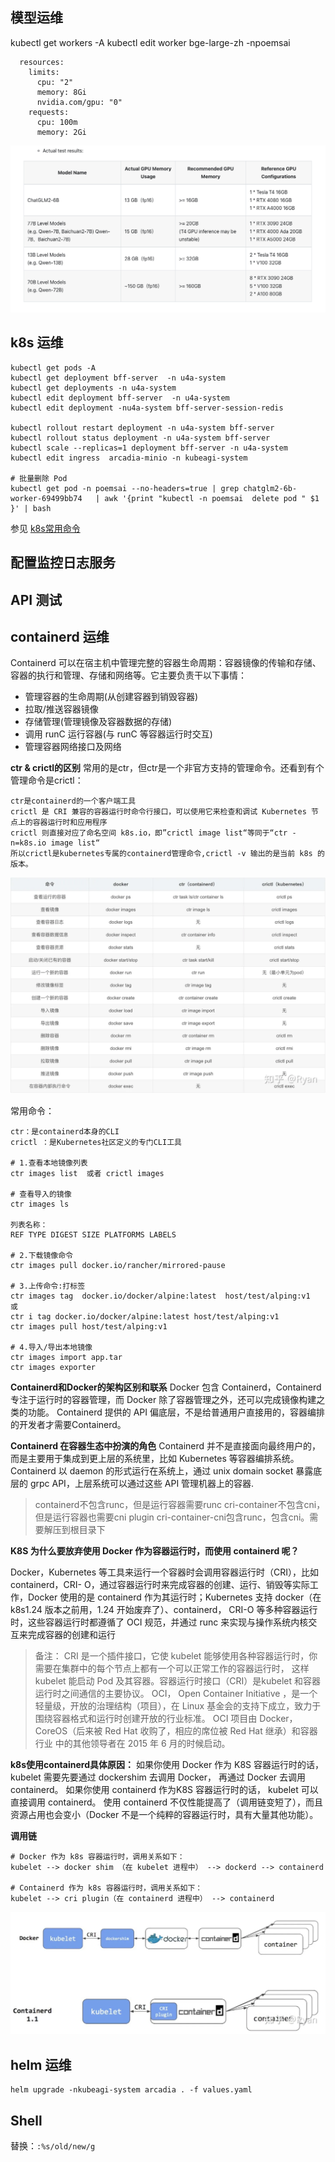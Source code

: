 ## 模型运维

kubectl get workers  -A
kubectl edit  worker bge-large-zh    -npoemsai
```
  resources:
    limits:
      cpu: "2"
      memory: 8Gi
      nvidia.com/gpu: "0"
    requests:
      cpu: 100m
      memory: 2Gi
```
![alt text](image-2.png)

## k8s 运维
```
kubectl get pods -A
kubectl get deployment bff-server  -n u4a-system
kubectl get deployments -n u4a-system
kubectl edit deployment bff-server  -n u4a-system
kubectl edit deployment -nu4a-system bff-server-session-redis

kubectl rollout restart deployment -n u4a-system bff-server
kubectl rollout status deployment -n u4a-system bff-server
kubectl scale --replicas=1 deployment bff-server -n u4a-system
kubectl edit ingress  arcadia-minio -n kubeagi-system 

# 批量删除 Pod
kubectl get pod -n poemsai --no-headers=true | grep chatglm2-6b-worker-69499bb74   | awk '{print "kubectl -n poemsai  delete pod " $1 }' | bash
```

参见 [k8s常用命令](k8s_commands.md)

## 配置监控日志服务

## API 测试

## containerd 运维
Containerd 可以在宿主机中管理完整的容器生命周期：容器镜像的传输和存储、容器的执行和管理、存储和网络等。它主要负责干以下事情：
* 管理容器的生命周期(从创建容器到销毁容器)
* 拉取/推送容器镜像
* 存储管理(管理镜像及容器数据的存储)
* 调用 runC 运行容器(与 runC 等容器运行时交互)
* 管理容器网络接口及网络

**ctr & crictl的区别**
常用的是ctr，但ctr是一个非官方支持的管理命令。还看到有个管理命令是crictl：
```
ctr是containerd的一个客户端工具
crictl 是 CRI 兼容的容器运行时命令行接口，可以使用它来检查和调试 Kubernetes 节点上的容器运行时和应用程序
crictl 则直接对应了命名空间 k8s.io，即”crictl image list“等同于“ctr -n=k8s.io image list“
所以crictl是kubernetes专属的containerd管理命令,crictl -v 输出的是当前 k8s 的版本。
```
![alt text](image-1.png)

常用命令：
```
ctr：是containerd本身的CLI
crictl ：是Kubernetes社区定义的专门CLI工具

# 1.查看本地镜像列表
ctr images list  或者 crictl images

# 查看导入的镜像
ctr images ls 

列表名称：
REF TYPE DIGEST SIZE PLATFORMS LABELS

# 2.下载镜像命令
ctr images pull docker.io/rancher/mirrored-pause

# 3.上传命令:打标签
ctr images tag  docker.io/docker/alpine:latest  host/test/alping:v1
或
ctr i tag docker.io/docker/alpine:latest host/test/alping:v1
ctr images pull host/test/alping:v1

# 4.导入/导出本地镜像
ctr images import app.tar
ctr images exporter
```

**Containerd和Docker的架构区别和联系**
Docker 包含 Containerd，Containerd 专注于运行时的容器管理，而 Docker 除了容器管理之外，还可以完成镜像构建之类的功能。
Containerd 提供的 API 偏底层，不是给普通用户直接用的，容器编排的开发者才需要Containerd。


**Containerd 在容器生态中扮演的角色**
Containerd 并不是直接面向最终用户的，而是主要用于集成到更上层的系统里，比如 Kubernetes 等容器编排系统。
Containerd 以 daemon 的形式运行在系统上，通过 unix domain socket 暴露底层的 grpc API，上层系统可以通过这些 API 管理机器上的容器.
>containerd不包含runc，但是运行容器需要runc
cri-container不包含cni，但是运行容器也需要cni plugin
cri-container-cni包含runc，包含cni。需要解压到根目录下


**K8S 为什么要放弃使用 Docker 作为容器运行时，而使用 containerd 呢？**

Docker，Kubernetes  等工具来运行一个容器时会调用容器运行时（CRI），比如  containerd，CRI- O，通过容器运行时来完成容器的创建、运行、销毁等实际工作，Docker 使用的是 containerd 作为其运行时；Kubernetes 支持 docker（在 k8s1.24 版本之前用，1.24 开始废弃了）、containerd， CRI-O 等多种容器运行时，这些容器运行时都遵循了 OCI 规范，并通过 runc 来实现与操作系统内核交互来完成容器的创建和运行

>备注：
CRI 是一个插件接口，它使 kubelet 能够使用各种容器运行时，你需要在集群中的每个节点上都有一个可以正常工作的容器运行时， 这样 kubelet 能启动 Pod 及其容器。容器运行时接口（CRI）是kubelet 和容器运行时之间通信的主要协议。
OCI， Open Container Initiative ，是一个轻量级，开放的治理结构（项目），在  Linux  基金会的支持下成立，致力于围绕容器格式和运行时创建开放的行业标准。 OCI 项目由 Docker，CoreOS（后来被 Red Hat 收购了，相应的席位被 Red Hat 继承）和容器行业
中的其他领导者在 2015 年 6 月的时候启动。

**k8s使用containerd具体原因：**
如果你使用 Docker 作为 K8S 容器运行时的话，kubelet 需要先要通过 dockershim 去调用 Docker， 再通过 Docker 去调用containerd。
如果你使用 containerd 作为K8S 容器运行时的话， kubelet 可以直接调用 containerd。
使用 containerd 不仅性能提高了（调用链变短了），而且资源占用也会变小（Docker 不是一个纯粹的容器运行时，具有大量其他功能）。

**调用链**
```
# Docker 作为 k8s 容器运行时，调用关系如下：
kubelet --> docker shim （在 kubelet 进程中） --> dockerd --> containerd 

# Containerd 作为 k8s 容器运行时，调用关系如下：
kubelet --> cri plugin（在 containerd 进程中） --> containerd
```
![alt text](image.png)
## helm 运维
```
helm upgrade -nkubeagi-system arcadia . -f values.yaml
```

## Shell
替换：`:%s/old/new/g`


